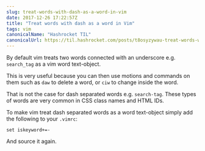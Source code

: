 ```yaml
---
slug: treat-words-with-dash-as-a-word-in-vim
date: 2017-12-26 17:22:57Z
title: "Treat words with dash as a word in Vim"
tags: vim
canonicalName: "Hashrocket TIL"
canonicalUrl: https://til.hashrocket.com/posts/t8osyzywau-treat-words-with-dash-as-a-word-in-vim
---
```



By default vim treats two words connected with an underscore e.g. `search_tag` as a vim word text-object.

This is very useful because you can then use motions and commands on them such as `daw` to delete a word, or `ciw` to change inside the word.

That is not the case for dash separated words e.g. `search-tag`. These types of words are very common in CSS class names and HTML IDs.

To make vim treat dash separated words as a word text-object simply add the following to your `.vimrc`:

```vim
set iskeyword+=-
```

And source it again.
